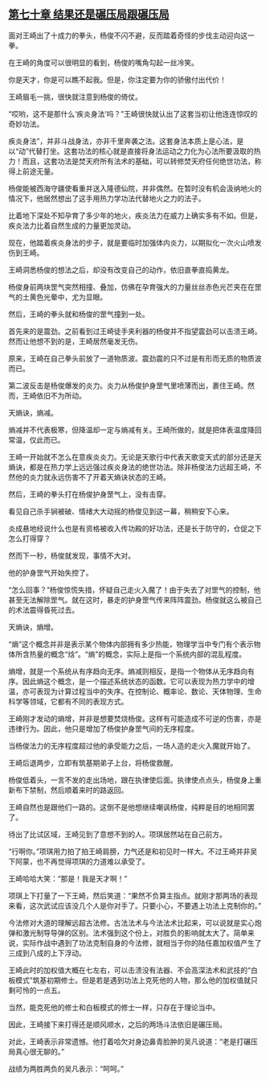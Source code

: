 ## [第七十章 结果还是碾压局跟碾压局](https://www.xxbiquge.com/11_11207/5463493.html)


  面对王崎出了十成力的拳头，杨俊不闪不避，反而踏着奇怪的步伐主动迎向这一拳。

  在王崎的角度可以很明显的看到，杨俊的嘴角勾起一丝冷笑。

  你是天才，你是可以瞧不起我。但是，你注定要为你的骄傲付出代价！

  王崎眉毛一挑，很快就注意到杨俊的倚仗。

  “哎哟，这不是那什么‘疾炎身法’吗？”王崎很快就认出了这套当初让他连连惊叹的奇妙功法。

  疾炎身法”，并非斗战身法，亦非千里奔袭之法。这套身法本质上是心法，是以“动”代替打坐。这套功法的核心就是直接将身法运动之力化为心法所要汲取的热力！而且，这套功法是焚天府所有法术的基础，可以转修焚天府任何绝世功法，称得上前途无量。

  杨俊能被西海守疆使看重并送入隆德仙院，并非偶然。在暂时没有机会汲纳地火的情况下，他居然想出了这手用热力学功法代替地火之力的法子。

  比着地下深处不知孕育了多少年的地火，疾炎法力在威力上确实多有不如。但是，疾炎法力比着自然生成的力量更加灵动。

  现在，他踏着疾炎身法的步子，就是要临时加强体内炎力，以期拟化一次火山喷发伤到王崎。

  王崎洞悉杨俊的想法之后，却没有改变自己的动作，依旧直拳直捣黄龙。

  杨俊身前两块罡气突然相撞、叠加，仿佛在孕育强大的力量丝丝赤色光芒夹在在罡气的土黄色光晕中，尤为显眼。

  然后，王崎的拳头就和杨俊的罡气撞到一处。

  首先来的是震劲。之前看到过王崎徒手夹利器的杨俊并不指望震劲可以击溃王崎。然而让他想不到的是，王崎居然毫发无伤。

  原来，王崎在自己拳头前放了一道物质波。震劲震的只不过是有形而无质的物质波而已。

  第二波反击是杨俊爆发的炎力。炎力从杨俊护身罡气里喷薄而出，裹住王崎。然而，王崎依旧不为所动。

  天熵诀，熵减。

  熵减并不代表极寒，但降温却一定与熵减有关。王崎所做的，就是把体表温度降回常温，仅此而已。

  王崎一开始就不怎么在意疾炎炎力。无论是天歌行中代表天歌变天式的部分还是天熵诀，都是在热力学上远远强过疾炎身法的绝世功法。除非杨俊法力远超王崎，不然他的炎力就永远伤害不了开着天熵诀状态的王崎。

  然后，王崎的拳头打在杨俊护身罡气上，没有击穿。

  看见自己杀手锏被破、情绪大大动摇的杨俊见到这一幕，稍稍安下心来。

  炎成悬地经说什么也是有资格被收入传功殿的好功法，还是长于防守的，仓促之下怎么打得穿？

  然而下一秒，杨俊就发现，事情不大对。

  他的护身罡气开始失控了。

  “怎么回事？”杨俊惊慌失措，怀疑自己走火入魔了！由于失去了对罡气的控制，他甚至无法解除罡气。就在这时，暴走的护身罡气传来阵阵震劲。杨俊就这么被自己的术法震得昏死过去。

  天熵诀，熵增。

  “熵”这个概念并非是表示某个物体内部拥有多少热能，物理学当中专门有个表示物体所含热量的概念“焓”。“熵”的概念，实际上是指一个系统内部的混乱程度。

  熵增，就是一个系统从有序趋向无序。熵减则相反，是指一个物体从无序趋向有序。因此熵这个概念，是一个描述系统状态的函数。它可以表现为热力学中的增温，亦可表现为计算过程当中的失序。在控制论、概率论、数论、天体物理、生命科学等领域，它都有不同的表现方式。

  王崎刚才发动的熵增，并非是想要焚烧杨俊。这样有可能造成不可逆的伤害，亦是违律行为。因此，他只是增加了杨俊护身罡气间的无序程度。

  当杨俊法力的无序程度超过他的承受能力之后，一场人造的走火入魔就开始了。

  王崎后退两步，立即有筑基期弟子上台，将杨俊救醒。

  杨俊低着头，一言不发的走出场地，跟在执律使后面。执律使点点头，杨俊身上重新布下禁制，然后顺着来时的路返回。

  王崎自然也是跟他们一路的。这倒不是他想继续嘲讽杨俊，纯粹是目的地相同罢了。

  待出了比试区域，王崎见到了意想不到的人。项琪居然站在自己前方。

  “行啊你。”项琪用力拍了拍王崎肩膀，力气还是和初见时一样大。不过王崎并非吴下阿蒙，也不再觉得项琪的力道难以承受了。

  王崎哈哈大笑：“那是！我是天才啊！”

  项琪上下打量了一下王崎，然后笑道：“果然不负算主指点。就刚才那两场的表现来看，这次武试应该没几个人是你对手了。只要小心，不要遇上功法上克制你的。”

  今法修对大道的理解远超古法修。古法法术与今法法术比起来，可以说就是实心炮弹和激光制导导弹的区别。法术强到这个份上，对胜负的影响就太大了。简单来说，实际作战中遇到了功法克制自身的今法修，就相当于你的陆任嘉加权值产生了三成到八成的上下浮动。

  王崎此时的加权值大概在七左右，可以击溃没有法器、不会高深法术和武技的“白板模式”筑基初期修士。但是若是遇到功法上克死他的人物，那么他的加权值就只剩可怜的一点五。

  当然，能克死他的修士和白板模式的修士一样，只存在于理论当中。

  因此，王崎接下来打得还是顺风顺水，之后的两场斗法依旧是碾压局。

  对此，王崎表示非常遗憾。他打着哈欠对身边鼻青脸肿的吴凡说道：“老是打碾压局真心很无聊的。”

  战绩为两胜两负的吴凡表示：“呵呵。”
